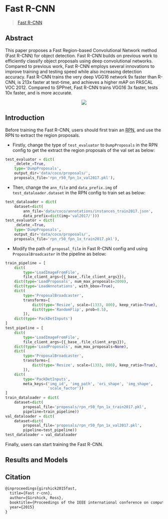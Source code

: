# Fast R-CNN

> [Fast R-CNN](https://arxiv.org/abs/1504.08083)

<!-- [ALGORITHM] -->

## Abstract

This paper proposes a Fast Region-based Convolutional Network method (Fast R-CNN) for object detection. Fast R-CNN builds on previous work to efficiently classify object proposals using deep convolutional networks. Compared to previous work, Fast R-CNN employs several innovations to improve training and testing speed while also increasing detection accuracy. Fast R-CNN trains the very deep VGG16 network 9x faster than R-CNN, is 213x faster at test-time, and achieves a higher mAP on PASCAL VOC 2012. Compared to SPPnet, Fast R-CNN trains VGG16 3x faster, tests 10x faster, and is more accurate.

<div align=center>
<img src="https://user-images.githubusercontent.com/40661020/143882189-6258c05c-f2a1-4320-9282-7e2f2d502eb2.png"/>
</div>

## Introduction

Before training the Fast R-CNN, users should first train an [RPN](../rpn/README.md), and use the RPN to extract the region proposals.

- Firstly,
  change the type of `test_evaluator` to `DumpProposals` in the RPN config to get the extract the region proposals of the val set as below:

```python
test_evaluator = dict(
    _delete_=True,
    type='DumpProposals',
    output_dir='data/coco/proposals/',
    proposals_file='rpn_r50_fpn_1x_val2017.pkl'),
```

- Then, change the `ann_file` and `data_prefix.img` of `test_dataloader.dataset` in the RPN config to train set as below:

```python
test_dataloader = dict(
    dataset=dict(
        ann_file='data/coco/annotations/instances_train2017.json',
        data_prefix=dict(img='val2017/')))
test_evaluator = dict(
    _delete_=True,
    type='DumpProposals',
    output_dir='data/coco/proposals/',
    proposals_file='rpn_r50_fpn_1x_train2017.pkl'),
```

- Modify the path of `proposal_file` in Fast R-CNN config and using `ProposalBroadcaster` in the pipeline as below:

```python
train_pipeline = [
    dict(
        type='LoadImageFromFile',
        file_client_args={{_base_.file_client_args}}),
    dict(type='LoadProposals', num_max_proposals=2000),
    dict(type='LoadAnnotations', with_bbox=True),
    dict(
        type='ProposalBroadcaster',
        transforms=[
            dict(type='Resize', scale=(1333, 800), keep_ratio=True),
            dict(type='RandomFlip', prob=0.5),
        ]),
    dict(type='PackDetInputs')
]
test_pipeline = [
    dict(
        type='LoadImageFromFile',
        file_client_args={{_base_.file_client_args}}),
    dict(type='LoadProposals', num_max_proposals=None),
    dict(
        type='ProposalBroadcaster',
        transforms=[
            dict(type='Resize', scale=(1333, 800), keep_ratio=True),
        ]),
    dict(
        type='PackDetInputs',
        meta_keys=('img_id', 'img_path', 'ori_shape', 'img_shape',
                   'scale_factor'))
]
train_dataloader = dict(
    dataset=dict(
        proposal_file='proposals/rpn_r50_fpn_1x_train2017.pkl',
        pipeline=train_pipeline))
val_dataloader = dict(
    dataset=dict(
        proposal_file='proposals/rpn_r50_fpn_1x_val2017.pkl',
        pipeline=test_pipeline))
test_dataloader = val_dataloader
```

Finally, users can start training the Fast R-CNN.

## Results and Models

## Citation

```latex
@inproceedings{girshick2015fast,
  title={Fast r-cnn},
  author={Girshick, Ross},
  booktitle={Proceedings of the IEEE international conference on computer vision},
  year={2015}
}
```
